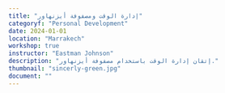 ```yaml
---
title: "إدارة الوقت ومصفوفة أيزنهاور"
categoryf: "Personal Development"
date: 2024-01-01
location: "Marrakech"
workshop: true
instructor: "Eastman Johnson"
description: "إتقان إدارة الوقت باستخدام مصفوفة أيزنهاور."
thumbnail: "sincerly-green.jpg"
document: ""
---
```

